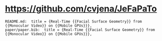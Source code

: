 # https://github.com/cvjena/JeFaPaTo

```console
README.md:  title = {Real-Time {{Facial Surface Geometry}} from {{Monocular Video}} on {{Mobile GPUs}}},
paper/paper.bib:  title = {Real-Time {{Facial Surface Geometry}} from {{Monocular Video}} on {{Mobile GPUs}}},

```
